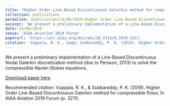 ```yaml
---
title: "Higher Order Line-Based Discontinuous Galerkin method for compressible flows"
collection: publications
permalink: /publication/14/06/2019-Higher Order Line-Based Discontinuous Galerkin method for compressible flows
excerpt: 'We present a preliminary implementation of a Line-Based Discontinuous Nodal Galerkin discretization method (due to Persson, 2013) to solve the compressible Navier-Stokes equations. '
date: 14/06/2019
venue: 'AIAA Aviation 2019 Forum'
paperurl: 'https://arc.aiaa.org/doi/abs/10.2514/6.2019-3211'
citation: 'Vuppala, R. K., &amp; Subbareddy, P. K. (2019). Higher Order Line-Based Discontinuous Galerkin method for compressible flows. In AIAA Aviation 2019 Forum (p. 3211).'
---
```

We present a preliminary implementation of a Line-Based Discontinuous Nodal Galerkin discretization method (due to Persson, 2013) to solve the compressible Navier-Stokes equations. 

[Download paper here](https://arc.aiaa.org/doi/abs/10.2514/6.2019-3211)

Recommended citation: Vuppala, R. K., & Subbareddy, P. K. (2019). Higher Order Line-Based Discontinuous Galerkin method for compressible flows. In AIAA Aviation 2019 Forum (p. 3211).